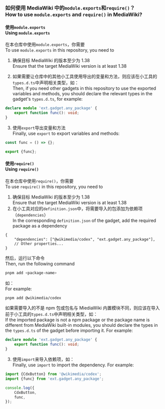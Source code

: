 ### 如何使用 MediaWiki 中的`module.exports`和`require()`？<br>How to use `module.exports` and `require()` in MediaWiki?

#### 使用`module.exports`<br>Using `module.exports`

在本仓库中使用`module.exports`，你需要<br>To use `module.exports` in this repository, you need to

1. 确保目标 MediaWiki 的版本至少为 1.38<br>Ensure that the target MediaWiki version is at least 1.38

2. 如果需要让仓库中的其他小工具使用导出的变量和方法，则应该在小工具的`types.d.ts`中声明相关类型，如：<br>Then, if you need other gadgets in this repository to use the exported variables and methods, you should declare the relevant types in the gadget's `types.d.ts`, for example:

```ts
declare module 'ext.gadget.any_package' {
	export function func(): void;
}
```

3. 使用`export`导出变量和方法<br>Finally, use `export` to export variables and methods:

```ts
const func = () => {};

export {func};
```

#### 使用`require()`<br>Using `require()`

在本仓库中使用`require()`，你需要<br>To use `require()` in this repository, you need to

1. 确保目标 MediaWiki 的版本至少为 1.38<br>Ensure that the target MediaWiki version is at least 1.38
2. 在小工具对应的`definition.json`中，将需要导入的包添加为依赖项（`dependencies`）<br>In the corresponding `definition.json` of the gadget, add the required package as a dependency

```jsonc
{
	"dependencies": ["@wikimedia/codex", "ext.gadget.any_package"],
	// Other properties...
}
```

然后，运行以下命令<br>Then, run the following command

```bash
pnpm add <package-name>
```

如：<br>For example:

```bash
pnpm add @wikimedia/codex
```

如果需要导入的不是 npm 包或包名与 MiediaWiki 内置模块不同，则应该在导入前于小工具的`types.d.ts`中声明相关类型，如：<br>If the imported package is not a npm package or the package name is different from MediaWiki built-in modules, you should declare the types in the `types.d.ts` of the gadget before importing it. For example:

```ts
declare module 'ext.gadget.any_package' {
	export function func(): void;
}
```

3. 使用`import`来导入依赖项，如：<br> Finally, use `import` to import the dependency. For example:

```ts
import {CdxButton} from '@wikimedia/codex';
import {func} from 'ext.gadget.any_package';

console.log({
	CdxButton,
	func,
});
```
